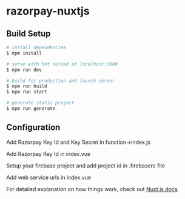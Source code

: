 # razorpay-nuxtjs

## Build Setup

```bash
# install dependencies
$ npm install

# serve with hot reload at localhost:3000
$ npm run dev

# build for production and launch server
$ npm run build
$ npm run start

# generate static project
$ npm run generate
```

## Configuration

Add Razorpay Key Id and Key Secret in function->index.js

Add Razorpay Key Id in index.vue

Setup your firebase project and add project id in .firebaserc file

Add web service urls in index.vue

For detailed explanation on how things work, check out [Nuxt.js docs](https://nuxtjs.org).
